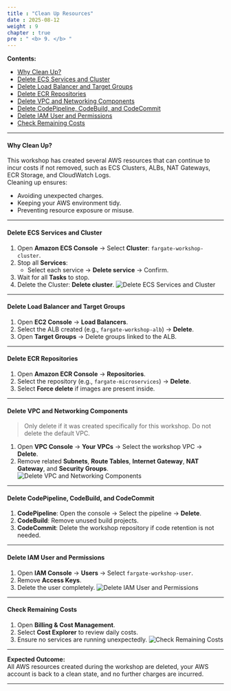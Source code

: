 ```yaml
---
title : "Clean Up Resources"
date : 2025-08-12
weight : 9
chapter : true
pre : " <b> 9. </b> "
---
```


**Contents:**
- [Why Clean Up?](#why-clean-up)
- [Delete ECS Services and Cluster](#delete-ecs-services-and-cluster)
- [Delete Load Balancer and Target Groups](#delete-load-balancer-and-target-groups)
- [Delete ECR Repositories](#delete-ecr-repositories)
- [Delete VPC and Networking Components](#delete-vpc-and-networking-components)
- [Delete CodePipeline, CodeBuild, and CodeCommit](#delete-codepipeline-codebuild-and-codecommit)
- [Delete IAM User and Permissions](#delete-iam-user-and-permissions)
- [Check Remaining Costs](#check-remaining-costs)

---

#### Why Clean Up?

This workshop has created several AWS resources that can continue to incur costs if not removed, such as ECS Clusters, ALBs, NAT Gateways, ECR Storage, and CloudWatch Logs.  
Cleaning up ensures:
- Avoiding unexpected charges.
- Keeping your AWS environment tidy.
- Preventing resource exposure or misuse.

---

#### Delete ECS Services and Cluster

1. Open **Amazon ECS Console** → Select **Cluster**: `fargate-workshop-cluster`.
2. Stop all **Services**:
   - Select each service → **Delete service** → Confirm.
3. Wait for all **Tasks** to stop.
4. Delete the Cluster: **Delete cluster**.
![Delete ECS Services and Cluster](https://trungquangnguyeen.github.io/Serverless-Container-Orchestration/images/09/01.png)
---

#### Delete Load Balancer and Target Groups

1. Open **EC2 Console** → **Load Balancers**.
2. Select the ALB created (e.g., `fargate-workshop-alb`) → **Delete**.
3. Open **Target Groups** → Delete groups linked to the ALB.

---

#### Delete ECR Repositories

1. Open **Amazon ECR Console** → **Repositories**.
2. Select the repository (e.g., `fargate-microservices`) → **Delete**.
3. Select **Force delete** if images are present inside.

---

#### Delete VPC and Networking Components

> Only delete if it was created specifically for this workshop. Do not delete the default VPC.

1. Open **VPC Console** → **Your VPCs** → Select the workshop VPC → **Delete**.
2. Remove related **Subnets**, **Route Tables**, **Internet Gateway**, **NAT Gateway**, and **Security Groups**.
![Delete VPC and Networking Components](https://trungquangnguyeen.github.io/Serverless-Container-Orchestration/images/09/03.png)
---

#### Delete CodePipeline, CodeBuild, and CodeCommit

1. **CodePipeline**: Open the console → Select the pipeline → **Delete**.
2. **CodeBuild**: Remove unused build projects.
3. **CodeCommit**: Delete the workshop repository if code retention is not needed.

---

#### Delete IAM User and Permissions

1. Open **IAM Console** → **Users** → Select `fargate-workshop-user`.
2. Remove **Access Keys**.
3. Delete the user completely.
![Delete IAM User and Permissions](https://trungquangnguyeen.github.io/Serverless-Container-Orchestration/images/09/04.png)
---

#### Check Remaining Costs

1. Open **Billing & Cost Management**.
2. Select **Cost Explorer** to review daily costs.
3. Ensure no services are running unexpectedly.
![Check Remaining Costs](https://trungquangnguyeen.github.io/Serverless-Container-Orchestration/images/09/05.png)
---

**Expected Outcome:**  
All AWS resources created during the workshop are deleted, your AWS account is back to a clean state, and no further charges are incurred.

---
